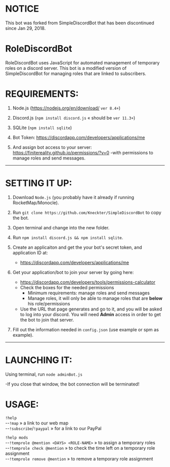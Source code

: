 # NOTICE
This bot was forked from SimpleDiscordBot that has been discontinued since Jan 29, 2018.

# RoleDiscordBot

RoleDiscordBot uses JavaScript for automated management of temporary roles on a discord server. This bot is a modified version of SimpleDiscordBot for managing roles that are linked to subscribers.

# REQUIREMENTS:

1) Node.js (https://nodejs.org/en/download/ `ver 8.4+`)

2) Discord.js (`npm install discord.js` « should be `ver 11.3+`) 

3) SQLite (`npm install sqlite`) 

4) Bot Token: https://discordapp.com/developers/applications/me  

5) And assign bot access to your server: https://finitereality.github.io/permissions/?v=0
-with permissions to manage roles and send messages.

<hr />

# SETTING IT UP:

1. Download `Node.js` (you probably have it already if running RocketMap/Monocle).

2. Run `git clone https://github.com/Kneckter/SimpleDiscordBot` to copy the bot.

3. Open terminal and change into the new folder.

4. Run `npm install discord.js && npm install sqlite`.

5. Create an applicaiton and get the your bot's secret token, and application ID at:
   * https://discordapp.com/developers/applications/me 

6. Get your application/bot to join your server by going here:
   * https://discordapp.com/developers/tools/permissions-calculator
   * Check the boxes for the needed permissions
     * Minimum requirements: manage roles and send messages
     * Manage roles, it will only be able to manage roles that are **below** his role/permissions
   * Use the URL that page generates and go to it, and you will be asked to log into your discord. You will need **Admin** access in order to get the bot to join that server.

7. Fill out the information needed in `config.json` (use example or spm as example).

<hr />

# LAUNCHING IT:

Using terminal, run `node adminBot.js`

-If you close that window, the bot connection will be terminated!

# USAGE:

`!help`<br>
--`!map`   »   a link to our web map<br>
--`!subscribe`/`!paypal`   »   for a link to our PayPal<br>

`!help mods`<br>
--`!temprole @mention <DAYS> <ROLE-NAME>`   »   to assign a temporary roles<br>
--`!temprole check @mention`   »   to check the time left on a temporary role assignment<br>
--`!temprole remove @mention`   »   to remove a temporary role assignment<br>
